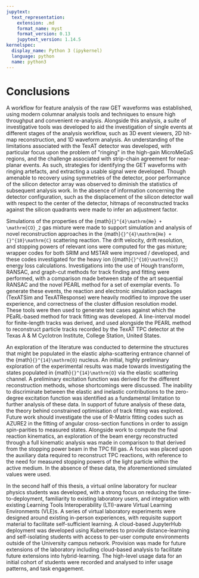 ```yaml
---
jupytext:
  text_representation:
    extension: .md
    format_name: myst
    format_version: 0.13
    jupytext_version: 1.14.5
kernelspec:
  display_name: Python 3 (ipykernel)
  language: python
  name: python3
---
```


# Conclusions
A workflow for feature analysis of the raw GET waveforms was established, using modern columnar analysis tools and techniques to ensure high throughput and convenient re-analysis. Alongside this analysis, a suite of investigative tools was developed to aid the investigation of single events at different stages of the analysis workflow, such as 3D event viewers, 2D hit-map reconstruction, and 1D waveform analysis. An understanding of the limitations associated with the TexAT detector was developed, with particular focus upon the problem of "ringing" in the high-gain MicroMeGaS regions, and the challenge associated with strip-chain agreement for near-planar events. As such, strategies for identifying the GET waveforms with ringing artefacts, and extracting a usable signal were developed. Though amenable to recovery using symmetries of the detector, poor performance of the silicon detector array was observed to diminish the statistics of subsequent analysis work. In the absence of information concerning the detector configuration, such as the displacement of the silicon detector wall with respect to the center of the detector, hitmaps of reconstructed tracks against the silicon quadrants were made to infer an adjustment factor.

Simulations of the properties of the {math}`{}^{4}\mathrm{He} + \mathrm{CO}_2` gas mixture were made to support simulation and analysis of novel reconstruction approaches in the {math}`{}^{4}\mathrm{He} + {}^{10}\mathrm{C}` scattering reaction. The drift velocity, drift resolution, and stopping powers of relevant ions were computed for the gas mixture; wrapper codes for both SRIM and MSTAR were improved / developed, and these codes investigated for the heavy ion ({math}`{}^{10}\mathrm{C}`) energy loss calculations. Investigations into the use of Hough transform, RANSAC, and graph-cut methods for track finding and fitting were performed, with a comparison made between state of the art sequential RANSAC and the novel PEARL method for a set of exemplar events. To generate these events, the reaction and electronic simulation packages (TexATSim and TexATResponse) were heavily modified to improve the user experience, and correctness of the cluster diffusion resolution model. These tools were then used to generate test cases against which the PEaRL-based method for track fitting was developed. A line-interval model for finite-length tracks was derived, and used alongside the PEARL method to reconstruct particle tracks recorded by the TexAT TPC detector at the Texas A & M Cyclotron Institute, College Station, United States. 

An exploration of the literature was conducted to determine the structures that might be populated in the elastic alpha-scattering entrance channel of the {math}`{}^{14}\mathrm{O}` nucleus. An initial, highly preliminary exploration of the experimental results was made towards investigating the states populated in {math}`{}^{14}\mathrm{O}` via the elastic scattering channel. A preliminary excitation function was derived for the different reconstruction methods, whose shortcomings were discussed. The inability to discriminate between the elastic and inelastic contributions to the zero-degree excitation function was identified as a fundamental limitation to further analysis of these data. In support of future analysis of these data, the theory behind constrained optimisation of track fitting was explored. Future work should investigate the use of R-Matrix fitting codes such as AZURE2 in the fitting of angular cross-section functions in order to assign spin-parities to measured states. Alongside work to compute the final reaction kinematics, an exploration of the beam energy reconstructed through a full kinematic analysis was made in comparison to that derived from the stopping power beam in the TPC fill gas. A focus was placed upon the auxiliary data required to reconstruct TPC reactions, with reference to the need for measured stopping powers of the light particle within the active medium. In the absence of these data, the aforementioned simulated values were used.

In the second half of this thesis, a virtual online laboratory for nuclear physics students was developed, with a strong focus on reducing the time-to-deployment, familiarity to existing laboratory users, and integration with existing Learning Tools Interoperability (LTI)-aware Virtual Learning Environments (VLE)s. A series of virtual laboratory experiments were designed around existing in-person experiences, with requisite support material to facilitate self-sufficient learning. A cloud-based JupyterHub deployment was developed using Kubernetes to provide distance-learning and self-isolating students with access to per-user compute environments outside of the University campus network. Provision was made for future extensions of the laboratory including cloud-based analysis to facilitate future extensions into hybrid-learning. The high-level usage data for an initial cohort of students were recorded and analysed to infer usage patterns, and task engagement.
